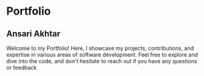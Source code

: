 # Portfolio
## Ansari Akhtar

Welcome to my  Portfolio! Here, I showcase my projects, contributions, and expertise in various areas of software development. Feel free to explore and dive into the code, and don't hesitate to reach out if you have any questions or feedback
